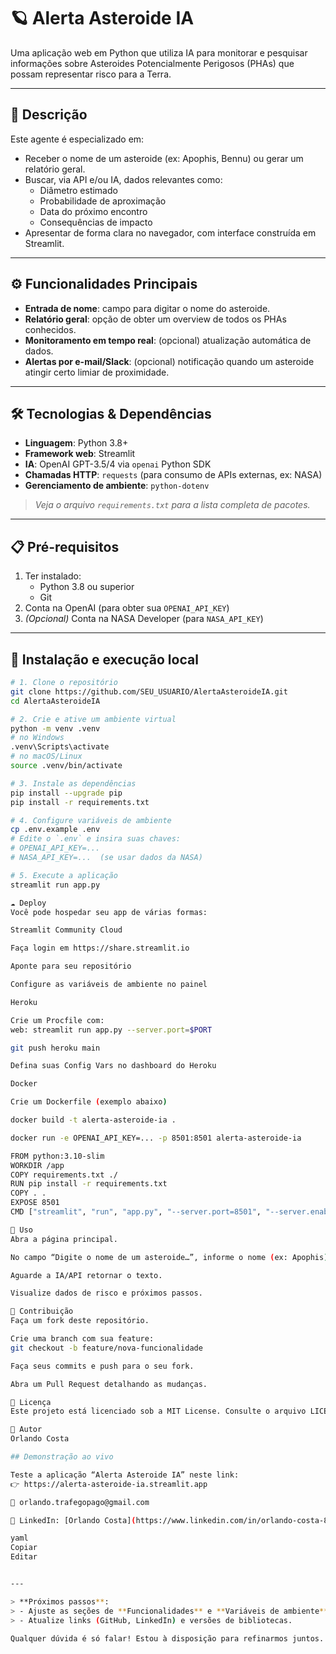 # 🪐 Alerta Asteroide IA

Uma aplicação web em Python que utiliza IA para monitorar e pesquisar informações sobre Asteroides Potencialmente Perigosos (PHAs) que possam representar risco para a Terra.

---

## 📖 Descrição

Este agente é especializado em:

- Receber o nome de um asteroide (ex: Apophis, Bennu) ou gerar um relatório geral.  
- Buscar, via API e/ou IA, dados relevantes como:  
  - Diâmetro estimado  
  - Probabilidade de aproximação  
  - Data do próximo encontro  
  - Consequências de impacto  
- Apresentar de forma clara no navegador, com interface construída em Streamlit.

---

## ⚙️ Funcionalidades Principais

- **Entrada de nome**: campo para digitar o nome do asteroide.  
- **Relatório geral**: opção de obter um overview de todos os PHAs conhecidos.  
- **Monitoramento em tempo real**: (opcional) atualização automática de dados.  
- **Alertas por e-mail/Slack**: (opcional) notificação quando um asteroide atingir certo limiar de proximidade.

---

## 🛠 Tecnologias & Dependências

- **Linguagem**: Python 3.8+  
- **Framework web**: Streamlit  
- **IA**: OpenAI GPT-3.5/4 via `openai` Python SDK  
- **Chamadas HTTP**: `requests` (para consumo de APIs externas, ex: NASA)  
- **Gerenciamento de ambiente**: `python-dotenv`  

> _Veja o arquivo `requirements.txt` para a lista completa de pacotes._

---

## 📋 Pré-requisitos

1. Ter instalado:
   - Python 3.8 ou superior  
   - Git  
2. Conta na OpenAI (para obter sua `OPENAI_API_KEY`)  
3. _(Opcional)_ Conta na NASA Developer (para `NASA_API_KEY`)  

---

## 🚀 Instalação e execução local

```bash
# 1. Clone o repositório
git clone https://github.com/SEU_USUARIO/AlertaAsteroideIA.git
cd AlertaAsteroideIA

# 2. Crie e ative um ambiente virtual
python -m venv .venv
# no Windows
.venv\Scripts\activate
# no macOS/Linux
source .venv/bin/activate

# 3. Instale as dependências
pip install --upgrade pip
pip install -r requirements.txt

# 4. Configure variáveis de ambiente
cp .env.example .env
# Edite o `.env` e insira suas chaves:
# OPENAI_API_KEY=...
# NASA_API_KEY=...  (se usar dados da NASA)

# 5. Execute a aplicação
streamlit run app.py

☁️ Deploy
Você pode hospedar seu app de várias formas:

Streamlit Community Cloud

Faça login em https://share.streamlit.io

Aponte para seu repositório

Configure as variáveis de ambiente no painel

Heroku

Crie um Procfile com:
web: streamlit run app.py --server.port=$PORT

git push heroku main

Defina suas Config Vars no dashboard do Heroku

Docker

Crie um Dockerfile (exemplo abaixo)

docker build -t alerta-asteroide-ia .

docker run -e OPENAI_API_KEY=... -p 8501:8501 alerta-asteroide-ia

FROM python:3.10-slim
WORKDIR /app
COPY requirements.txt ./
RUN pip install -r requirements.txt
COPY . .
EXPOSE 8501
CMD ["streamlit", "run", "app.py", "--server.port=8501", "--server.enableCORS=false"]

🎯 Uso
Abra a página principal.

No campo “Digite o nome de um asteroide…”, informe o nome (ex: Apophis) ou deixe em branco para relatório geral.

Aguarde a IA/API retornar o texto.

Visualize dados de risco e próximos passos.

🤝 Contribuição
Faça um fork deste repositório.

Crie uma branch com sua feature:
git checkout -b feature/nova-funcionalidade

Faça seus commits e push para o seu fork.

Abra um Pull Request detalhando as mudanças.

📄 Licença
Este projeto está licenciado sob a MIT License. Consulte o arquivo LICENSE para mais detalhes.

👤 Autor
Orlando Costa

## Demonstração ao vivo

Teste a aplicação “Alerta Asteroide IA” neste link:  
👉 https://alerta-asteroide-ia.streamlit.app

📧 orlando.trafegopago@gmail.com

🔗 LinkedIn: [Orlando Costa](https://www.linkedin.com/in/orlando-costa-862120324)

yaml
Copiar
Editar


---

> **Próximos passos**:  
> - Ajuste as seções de **Funcionalidades** e **Variáveis de ambiente** conforme suas implementações reais.  
> - Atualize links (GitHub, LinkedIn) e versões de bibliotecas.  

Qualquer dúvida é só falar! Estou à disposição para refinarmos juntos. 😊



